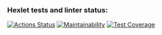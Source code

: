 ### Hexlet tests and linter status:

[![Actions Status](https://github.com/EvilMadSquirrel/python-project-lvl3/workflows/hexlet-check/badge.svg)](https://github.com/EvilMadSquirrel/python-project-lvl3/actions)
[![Maintainability](https://api.codeclimate.com/v1/badges/b0b4eefb1ef06b91d4e3/maintainability)](https://codeclimate.com/github/EvilMadSquirrel/python-project-lvl3/maintainability)
[![Test Coverage](https://api.codeclimate.com/v1/badges/b0b4eefb1ef06b91d4e3/test_coverage)](https://codeclimate.com/github/EvilMadSquirrel/python-project-lvl3/test_coverage)